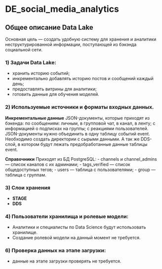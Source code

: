 # DE_social_media_analytics
## Общее описание Data Lake
Основная цель — создать удобную систему для хранения и аналитики неструктурированной информации, поступающей из бэкэнда социальной сети.

### 1) Задачи Data Lake:
  - хранить историю событий;
  - инкрементально добавлять историю постов и сообщений каждый день;
  - предоставлять витрины для аналитики;
  - готовить данные для обучения моделей.
    
### 2) Используемые источники и форматы входных данных.
 **Инкрементальные данные**
  JSON-документы, которые приходят из бэкенда:
  по сообщениям: личным, в групповой чат, в канал, в ленту;
  с информацией о подписках на группы;
  с реакциями пользователей.
  JSON-документы нужно объединить в одну таблицу событий event. Необходимо создать директории с сырыми данными. А так же DDS-слой, в котором будут лежать предобработанные данные таблицы event.
  
  **Справочники**
  Приходят из БД PostgreSQL:
     - channels и channel_admins — список каналов с их админами;
     - tags_verified — список общедоступных тегов;
     - users — таблица с пользователями;
     - group — таблица с группам.
     
### 3) Слои хранения
  - **STAGE**
  - **DDS**

### 4) Пользователи хранилища и ролевые модели:
  - Аналитики и специалисты по Data Science будут использовать хранилище.
  - Создание ролевой модели на данный момент не требуется.

### 6) Проверка данных на этапе загрузки:
   - данные на этапе загрузки проверять не требуется. 
